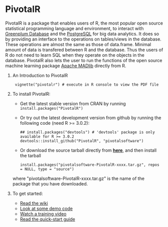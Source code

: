 PivotalR
=======

PivotalR is a package that enables users of R, the most popular open source statistical programming language
and environment, to interact with [Greenplum Database](http://greenplum.org)
and the [PostgreSQL](http://www.postgresql.org/) for big data
analytics. It does so by providing an interface to the operations on tables/views in the database. These
operations are almost the same as those of data.frame. Minimal amount of data is transfered between R and
the database. Thus the users of R do not need to learn SQL when they
operate on the objects in the database. PivotalR also lets the user to run the functions of the open source
machine learning package [Apache MADlib](http://madlib.apache.org/) directly from R.

1. An Introduction to PivotalR

        vignette("pivotalr") # execute in R console to view the PDF file
2. To install PivotalR:
    * Get the latest stable version from CRAN by running `install.packages("PivotalR")`
    * Or try out the latest development version from github by running the following code (need R >= 3.0.2):

        ```
        ## install.packages("devtools") # 'devtools' package is only available for R >= 3.0.2
        devtools::install_github("PivotalR", "pivotalsoftware")
        ```
    * Or download the source tarball directly from [**here**](https://github.com/pivotalsoftware/PivotalR/tarball/master), and then install the tarball

        ```
        install.packages("pivotalsoftware-PivotalR-xxxx.tar.gz", repos = NULL, type = "source")
        ```
    where "pivotalsoftware-PivotalR-xxxx.tar.gz" is the name of the package that you have downloaded.
3. To get started:
    * [Read the wiki](https://github.com/greenplum-db/PivotalR/wiki)
    * [Look at some demo code](https://github.com/greenplum-db/PivotalR/wiki/Example)
    * [Watch a training video](https://www.youtube.com/watch?v=6cmyRCMY6j0)
    * [Read the quick-start guide](https://github.com/wjjung317/gp-r/blob/master/docs/PivotalR-quick-start%20v2.pdf)
